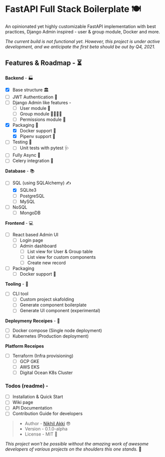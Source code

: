 <!--
 Copyright (c) 2021 Nikhil Akki
 
 This software is released under the MIT License.
 https://opensource.org/licenses/MIT
-->
# FastAPI Full Stack Boilerplate 🍽️

An opinionated yet highly customizable FastAPI implementation with best practices, Django Admin inspired - user & group module, Docker and more.

*The current build is not functional yet. However, this project is under active development, and we anticipate the first beta should be out by Q4, 2021.*


## Features & Roadmap - ⏳

**Backend** - 🏭
- [X] Base structure 🏛️
- [ ] JWT Authentication 🔏
- [ ] Django Admin like features -
  - [ ] User module 💁
  - [ ] Group module 👨‍👨‍👧‍👦
  - [ ] Permissions module 🚪
- [X] Packaging 🎁
  - [X] Docker support 🚢
  - [x] Pipenv support 💼
- [ ] Testing 🧪
  - [ ] Unit tests with pytest 🩺
- [ ] Fully Async 🏃
- [ ] Celery integration 👷

**Database** - 📚
- [ ] SQL (using SQLAlchemy) ✍️
  - [x] SQLite3
  - [ ] PostgreSQL
  - [ ] MySQL
- [ ] NoSQL
  - [ ] MongoDB

**Frontend** - 💻
- [ ] React based Admin UI
  - [ ] Login page
  - [ ] Admin dashboard
    - [ ] List view for User & Group table
    - [ ] List view for custom components
    - [ ] Create new record
- [ ] Packaging
  - [ ] Docker support 🚢

**Tooling** - 🧰
- [ ] CLI tool
  - [ ] Custom project skafolding
  - [ ] Generate component boilerplate
  - [ ] Generate UI component (experimental)

**Deploymeny Receipes** - 🥞
- [ ] Docker compose (Single node deployment)
- [ ] Kubernetes (Production deployment)

**Platform Receipes**
- [ ] Terraform (Infra provisioning)
  - [ ] GCP GKE
  - [ ] AWS EKS
  - [ ] Digital Ocean K8s Cluster

### Todos (readme) -
- [ ] Installation & Quick Start
- [ ] Wiki page
- [ ] API Documentation
- [ ] Contribution Guide for developers

> - Author - [Nikhil Akki](http://nikhilakki.in) 😎
> - Version - 0.1.0-alpha
> - License - MIT 🤟

*This project won't be possible without the amazing work of awesome developers of various projects on the shoulders this one stands.* 🙏
